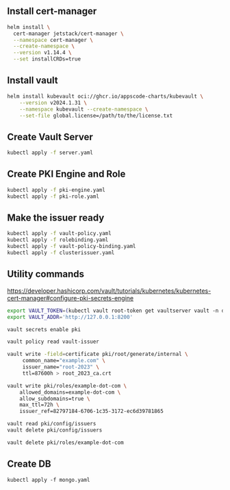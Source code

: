 
## Install cert-manager
```bash
helm install \
  cert-manager jetstack/cert-manager \
  --namespace cert-manager \
  --create-namespace \
  --version v1.14.4 \
  --set installCRDs=true
```

## Install vault
```bash
helm install kubevault oci://ghcr.io/appscode-charts/kubevault \
    --version v2024.1.31 \
    --namespace kubevault --create-namespace \
    --set-file global.license=/path/to/the/license.txt
```



## Create Vault Server

```bash
kubectl apply -f server.yaml
```

## Create PKI Engine and Role
```bash
kubectl apply -f pki-engine.yaml
kubectl apply -f pki-role.yaml
```

## Make the issuer ready
```bash
kubectl apply -f vault-policy.yaml
kubectl apply -f rolebinding.yaml
kubectl apply -f vault-policy-binding.yaml
kubectl apply -f clusterissuer.yaml
```

## Utility commands

https://developer.hashicorp.com/vault/tutorials/kubernetes/kubernetes-cert-manager#configure-pki-secrets-engine

```bash
export VAULT_TOKEN=(kubectl vault root-token get vaultserver vault -n demo --value-only)
export VAULT_ADDR='http://127.0.0.1:8200'
```

```bash
vault secrets enable pki
```

```bash
vault policy read vault-issuer
```

```bash
vault write -field=certificate pki/root/generate/internal \
     common_name="example.com" \
     issuer_name="root-2023" \
     ttl=87600h > root_2023_ca.crt
```

```bash
vault write pki/roles/example-dot-com \
    allowed_domains=example-dot-com \
    allow_subdomains=true \
    max_ttl=72h \
    issuer_ref=82797184-6706-1c35-3172-ec6d39781865
```

```bash
vault read pki/config/issuers
vault delete pki/config/issuers
```

```bash
vault delete pki/roles/example-dot-com
```

## Create DB
`kubectl apply -f mongo.yaml`